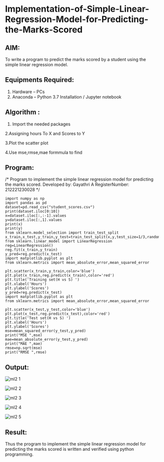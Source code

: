# Implementation-of-Simple-Linear-Regression-Model-for-Predicting-the-Marks-Scored

## AIM:
To write a program to predict the marks scored by a student using the simple linear regression model.

## Equipments Required:
1. Hardware – PCs
2. Anaconda – Python 3.7 Installation / Jupyter notebook

## Algorithm :

1. Import the needed packages

2.Assigning hours To X and Scores to Y

3.Plot the scatter plot

4.Use mse,rmse,mae formmula to find
 

## Program:
/*
Program to implement the simple linear regression model for predicting the marks scored.
Developed by: Gayathri A
RegisterNumber:  212221230028
*/
```
import numpy as np
import pandas as pd
dataset=pd.read_csv("student_scores.csv")
print(dataset.iloc[0:10])
x=dataset.iloc[:,:-1].values
y=dataset.iloc[:,1].values
print(x)
print(y)
from sklearn.model_selection import train_test_split
x_train,x_test,y_train,y_test=train_test_split(x,y,test_size=1/3,random_state=0)
from sklearn.linear_model import LinearRegression
reg=LinearRegression() 
reg.fit(x_train,y_train)
y_pred=reg.predict(x_test)
import matplotlib.pyplot as plt
from sklearn.metrics import mean_absolute_error,mean_squared_error

plt.scatter(x_train,y_train,color='blue')
plt.plot(x_train,reg.predict(x_train),color='red')
plt.title('Training set(H vs S) ')
plt.xlabel('Hours')
plt.ylabel('Scores')
y_pred=reg.predict(x_test)
import matplotlib.pyplot as plt
from sklearn.metrics import mean_absolute_error,mean_squared_error

plt.scatter(x_test,y_test,color='blue')
plt.plot(x_test,reg.predict(x_test),color='red')
plt.title('Test set(H vs S) ')
plt.xlabel('Hours')
plt.ylabel('Scores')
mse=mean_squared_error(y_test,y_pred)
print("MSE ",mse)
mae=mean_absolute_error(y_test,y_pred)
print("MAE ",mae)
rmse=np.sqrt(mse)
print("RMSE ",rmse)
```

## Output:

![ml2 1](https://user-images.githubusercontent.com/94154854/193325253-1a8592a0-a0b0-4794-ad41-cae622231174.png)

![ml2 2](https://user-images.githubusercontent.com/94154854/193325279-20360f3d-9db7-4ebd-81d5-cac16c305b37.png)

![ml2 3](https://user-images.githubusercontent.com/94154854/193325301-9f16d029-fe9d-42e2-aa18-4455c4f0b540.png)

![ml2 4](https://user-images.githubusercontent.com/94154854/193325333-a315ec24-e9ac-4216-aa10-9eadcb74ff30.png)

![ml2 5](https://user-images.githubusercontent.com/94154854/193325366-b4337813-8313-46bb-ad69-bfc8627aedd8.png)


## Result:
Thus the program to implement the simple linear regression model for predicting the marks scored is written and verified using python programming.
